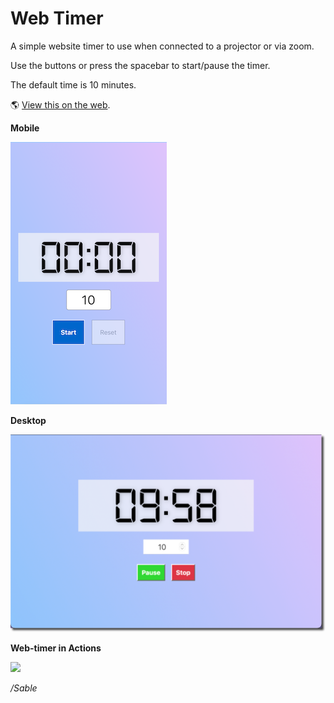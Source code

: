 # Web Timer

A simple website timer to use when connected to a projector or via zoom.

Use the buttons or press the spacebar to start/pause the timer.

The default time is 10 minutes.

🌎 [View this on the web](https://sc137.github.io/web-timer/).

**Mobile**

![mobile](assets/mobile.png)

**Desktop**

![desktop](assets/web.png)

**Web-timer in Actions**

![](assets/web-timer.gif)

*/Sable*
